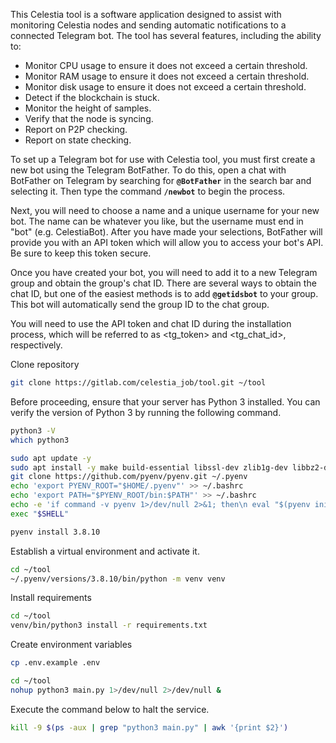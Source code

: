 This Celestia tool is a software application designed to assist with monitoring Celestia nodes and sending automatic notifications to a connected Telegram bot. The tool has several features, including the ability to:

  - Monitor CPU usage to ensure it does not exceed a certain threshold.
  - Monitor RAM usage to ensure it does not exceed a certain threshold.
  - Monitor disk usage to ensure it does not exceed a certain threshold.
  - Detect if the blockchain is stuck.
  - Monitor the height of samples.
  - Verify that the node is syncing.
  - Report on P2P checking.
  - Report on state checking.

To set up a Telegram bot for use with Celestia tool, you must first create a new bot using the Telegram BotFather. To do this, open a chat with BotFather on Telegram by searching for **`@BotFather`** in the search bar and selecting it. Then type the command **`/newbot`** to begin the process.

Next, you will need to choose a name and a unique username for your new bot. The name can be whatever you like, but the username must end in "bot" (e.g. CelestiaBot). After you have made your selections, BotFather will provide you with an API token which will allow you to access your bot's API. Be sure to keep this token secure.

Once you have created your bot, you will need to add it to a new Telegram group and obtain the group's chat ID. There are several ways to obtain the chat ID, but one of the easiest methods is to add **`@getidsbot`** to your group. This bot will automatically send the group ID to the chat group.

You will need to use the API token and chat ID during the installation process, which will be referred to as <tg_token> and <tg_chat_id>, respectively.

Clone repository

```bash
git clone https://gitlab.com/celestia_job/tool.git ~/tool
```

Before proceeding, ensure that your server has Python 3 installed. You can verify the version of Python 3 by running the following command.

```bash
python3 -V
which python3
```

```bash
sudo apt update -y
sudo apt install -y make build-essential libssl-dev zlib1g-dev libbz2-dev libreadline-dev libsqlite3-dev wget curl llvm libncurses5-dev libncursesw5-dev xz-utils tk-dev libffi-dev liblzma-dev python3-openssl git 
git clone https://github.com/pyenv/pyenv.git ~/.pyenv
echo 'export PYENV_ROOT="$HOME/.pyenv"' >> ~/.bashrc
echo 'export PATH="$PYENV_ROOT/bin:$PATH"' >> ~/.bashrc
echo -e 'if command -v pyenv 1>/dev/null 2>&1; then\n eval "$(pyenv init -)"\nfi' >> ~/.bashrc
exec "$SHELL"
```

```bash
pyenv install 3.8.10 
```

Establish a virtual environment and activate it.

```bash
cd ~/tool
~/.pyenv/versions/3.8.10/bin/python -m venv venv
```

Install requirements

```bash
cd ~/tool
venv/bin/python3 install -r requirements.txt
```

Create environment variables

```bash
cp .env.example .env
```

```bash
cd ~/tool
nohup python3 main.py 1>/dev/null 2>/dev/null &
```

Execute the command below to halt the service.

```bash
kill -9 $(ps -aux | grep "python3 main.py" | awk '{print $2}')
```
